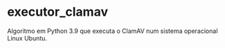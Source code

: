 # executor_clamav
Algoritmo em Python 3.9 que executa o ClamAV num sistema operacional Linux Ubuntu.
